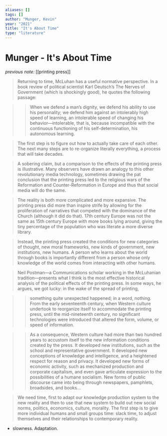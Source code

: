 ```yaml
---
aliases: []
tags: []
author: "Munger, Kevin"
year: "2021"
title: "It's About Time"
type: "literature"
---
```


#  Munger - It's About Time

_previous note:_ [[printing press]]

> Returning to time, McLuhan has a useful normative perspective. In a book review of political scientist Karl Deutsch’s The Nerves of Government (which is shockingly good), he quotes the following passage:

>> When we defend a man’s dignity, we defend his ability to use his personality; we defend him against an intolerably high speed of learning, an intolerable speed of changing his behavior—intolerable, that is, because incompatible with the continuous functioning of his self-determination, his autonomous learning.

> The first step is to figure out how to actually take care of each other. The next many steps are to re-organize literally everything, a process that will take decades.

> A sobering claim, but a comparison to the effects of the printing press is illustrative. Many observers have drawn an analogy to this other revolutionary media technology, sometimes drawing the pat conclusion that the printing press led to the religious wars of the Reformation and Counter-Reformation in Europe and thus that social media will do the same.

> The reality is both more complicated and more expansive. The printing press did more than inspire strife by allowing for the proliferation of narratives that competed with the dominance of the Church (although it did do that). 17th century Europe was not the same as 15th century Europe with more books lying around, giving the tiny percentage of the population who was literate a more diverse library.

> Instead, the printing press created the conditions for new categories of thought, new moral frameworks, new kinds of government, new institutions, new humans. A person who learns about the world through books is importantly different from a person whose only knowledge of the world comes from interacting with other humans.

> Neil Postman—a Communications scholar working in the McLuhanian tradition—presents what I think is the most effective historical analysis of the political effects of the printing press. In some ways, he argues, we got lucky: in the wake of the spread of printing,

>> something quite unexpected happened; in a word, nothing. From the early seventeenth century, when Western culture undertook to reorganize itself to accommodate the printing press, until the mid-nineteenth century, no significant technologies were introduced that altered the form, volume, or speed of information.

>> As a consequence, Western culture had more than two hundred years to accustom itself to the new information conditions created by the press. It developed new institutions, such as the school and representative government. It developed new conceptions of knowledge and intelligence, and a heightened respect for reason and privacy. It developed new forms of economic activity, such as mechanized production and corporate capitalism, and even gave articulate expression to the possibilities of a humane socialism. New forms of public discourse came into being through newspapers, pamphlets, broadsides, and books…

> We need time, first to adapt our knowledge production system to the new reality and then to use that new system to build out new social norms, politics, economics, culture, morality. The first step is to give more individual humans and small groups time: slack time, to adjust themselves and their relationships to contemporary reality.
- slowness. Adaptation. 
